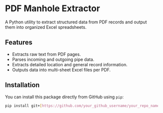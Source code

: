# PDF Manhole Extractor

A Python utility to extract structured data from PDF records and output them into organized Excel spreadsheets.

## Features

- Extracts raw text from PDF pages.
- Parses incoming and outgoing pipe data.
- Extracts detailed location and general record information.
- Outputs data into multi-sheet Excel files per PDF.

## Installation

You can install this package directly from GitHub using `pip`:

```bash
pip install git+[https://github.com/your_github_username/your_repo_name.git#egg=pdf_manhole_extractor](https://github.com/your_github_username/your_repo_name.git#egg=pdf_manhole_extractor)